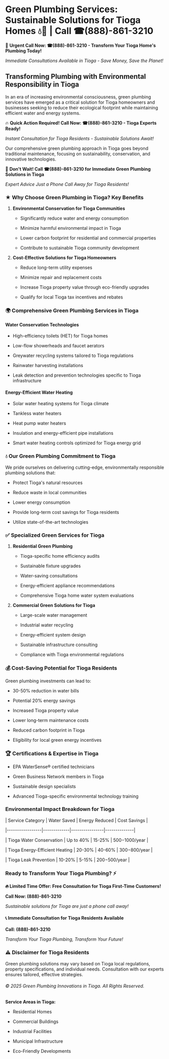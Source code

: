 # Green Plumbing Services: Sustainable Solutions for Tioga Homes 💧🌿 | Call ☎(888)-861-3210

🚨 **Urgent Call Now: ☎(888)-861-3210 - Transform Your Tioga Home's Plumbing Today!**
*Immediate Consultations Available in Tioga - Save Money, Save the Planet!*

## Transforming Plumbing with Environmental Responsibility in Tioga

In an era of increasing environmental consciousness, green plumbing services have emerged as a critical solution for Tioga homeowners and businesses seeking to reduce their ecological footprint while maintaining efficient water and energy systems. 

🔥 **Quick Action Required! Call Now: ☎(888)-861-3210 - Tioga Experts Ready!**
*Instant Consultation for Tioga Residents - Sustainable Solutions Await!*

Our comprehensive green plumbing approach in Tioga goes beyond traditional maintenance, focusing on sustainability, conservation, and innovative technologies.

🚨 **Don't Wait! Call ☎(888)-861-3210 for Immediate Green Plumbing Solutions in Tioga**
*Expert Advice Just a Phone Call Away for Tioga Residents!*

### ★ Why Choose Green Plumbing in Tioga? Key Benefits

1. **Environmental Conservation for Tioga Communities** 
   - Significantly reduce water and energy consumption
   - Minimize harmful environmental impact in Tioga
   - Lower carbon footprint for residential and commercial properties
   - Contribute to sustainable Tioga community development

2. **Cost-Effective Solutions for Tioga Homeowners** 
   - Reduce long-term utility expenses
   - Minimize repair and replacement costs
   - Increase Tioga property value through eco-friendly upgrades
   - Qualify for local Tioga tax incentives and rebates

### 🌍 Comprehensive Green Plumbing Services in Tioga

#### Water Conservation Technologies
- High-efficiency toilets (HET) for Tioga homes
- Low-flow showerheads and faucet aerators
- Greywater recycling systems tailored to Tioga regulations
- Rainwater harvesting installations
- Leak detection and prevention technologies specific to Tioga infrastructure

#### Energy-Efficient Water Heating
- Solar water heating systems for Tioga climate
- Tankless water heaters
- Heat pump water heaters
- Insulation and energy-efficient pipe installations
- Smart water heating controls optimized for Tioga energy grid

### 💧 Our Green Plumbing Commitment to Tioga

We pride ourselves on delivering cutting-edge, environmentally responsible plumbing solutions that:
- Protect Tioga's natural resources
- Reduce waste in local communities
- Lower energy consumption
- Provide long-term cost savings for Tioga residents
- Utilize state-of-the-art technologies

### ✅ Specialized Green Services for Tioga

1. **Residential Green Plumbing**
   - Tioga-specific home efficiency audits
   - Sustainable fixture upgrades
   - Water-saving consultations
   - Energy-efficient appliance recommendations
   - Comprehensive Tioga home water system evaluations

2. **Commercial Green Solutions for Tioga**
   - Large-scale water management
   - Industrial water recycling
   - Energy-efficient system design
   - Sustainable infrastructure consulting
   - Compliance with Tioga environmental regulations

### 💰 Cost-Saving Potential for Tioga Residents

Green plumbing investments can lead to:
- 30-50% reduction in water bills
- Potential 20% energy savings
- Increased Tioga property value
- Lower long-term maintenance costs
- Reduced carbon footprint in Tioga
- Eligibility for local green energy incentives

### 🏆 Certifications & Expertise in Tioga

- EPA WaterSense® certified technicians
- Green Business Network members in Tioga
- Sustainable design specialists
- Advanced Tioga-specific environmental technology training

### Environmental Impact Breakdown for Tioga

| Service Category | Water Saved | Energy Reduced | Cost Savings |
|-----------------|-------------|----------------|--------------|
| Tioga Water Conservation | Up to 40% | 15-25% | $500-$1000/year |
| Tioga Energy-Efficient Heating | 20-30% | 40-60% | $300-$800/year |
| Tioga Leak Prevention | 10-20% | 5-15% | $200-$500/year |

### Ready to Transform Your Tioga Plumbing? ⚡

**🔥 Limited Time Offer: Free Consultation for Tioga First-Time Customers!**

**Call Now: (888)-861-3210**
*Sustainable solutions for Tioga are just a phone call away!*

#### 📞 Immediate Consultation for Tioga Residents Available

**Call: (888)-861-3210**
*Transform Your Tioga Plumbing, Transform Your Future!*

### ⚠️ Disclaimer for Tioga Residents

Green plumbing solutions may vary based on Tioga local regulations, property specifications, and individual needs. Consultation with our experts ensures tailored, effective strategies.

###### © 2025 Green Plumbing Innovations in Tioga. All Rights Reserved.

**Service Areas in Tioga:** 
- Residential Homes
- Commercial Buildings
- Industrial Facilities
- Municipal Infrastructure
- Eco-Friendly Developments